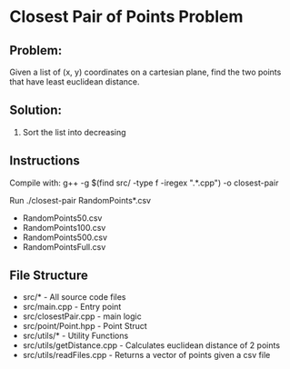 # Closest Pair of Points Problem

## Problem:
Given a list of (x, y) coordinates on a cartesian plane, find the two points that have least euclidean distance.

## Solution:
1. Sort the list into decreasing

## Instructions
Compile with: g++ -g $(find src/ -type f -iregex ".*\.cpp") -o closest-pair

Run ./closest-pair RandomPoints*.csv 
 - RandomPoints50.csv
 - RandomPoints100.csv
 - RandomPoints500.csv
 - RandomPointsFull.csv

## File Structure
 - src/* - All source code files
 - src/main.cpp - Entry point
 - src/closestPair.cpp - main logic
 - src/point/Point.hpp - Point Struct
 - src/utils/* - Utility Functions
 - src/utils/getDistance.cpp - Calculates euclidean distance of 2 points
 - src/utils/readFiles.cpp - Returns a vector of points given a csv file

